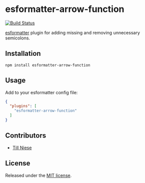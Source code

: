 # esformatter-arrow-function

[![Build Status](https://secure.travis-ci.org/tndev/esformatter-arrow-function.svg?branch=master)](https://travis-ci.org/tndev/esformatter-arrow-function)

[esformatter][esformatter] plugin for adding missing and removing unnecessary semicolons.



## Installation

```
npm install esformatter-arrow-function
```

## Usage

Add to your esformatter config file:

```json
{
  "plugins": [
    "esformatter-arrow-function"
  ]
}
```

## Contributors

* [Till Niese](https://github.com/tndev)

## License

Released under the [MIT license][license].

[esformatter]:https://github.com/millermedeiros/esformatter
[license]:https://raw.github.com/tndev/esformatter-arrow-function/master/LICENSE
